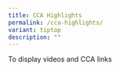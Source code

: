 ```yaml
---
title: CCA Highlights
permalink: /cca-highlights/
variant: tiptap
description: ""
---
```

<p>To display videos and CCA links</p>